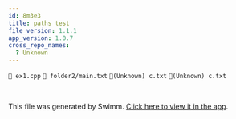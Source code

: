 ```yaml
---
id: 8m3e3
title: paths test
file_version: 1.1.1
app_version: 1.0.7
cross_repo_names:
  ? Unknown
---
```


`📄 ex1.cpp` `📄 folder2/main.txt` `📄(Unknown) c.txt` `📄(Unknown) c.txt`

<br/>

This file was generated by Swimm. [Click here to view it in the app](http://localhost:5000/repos/Z2l0aHViJTNBJTNBdDElM0ElM0FlcmFuLXN3aW1t/docs/8m3e3).
